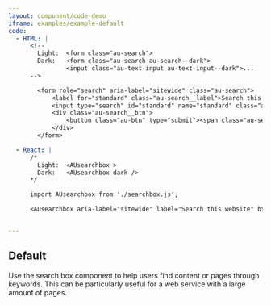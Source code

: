 ```yaml
---
layout: component/code-demo
iframe: examples/example-default
code:
  - HTML: |
      <!--
        Light:  <form class="au-search">
        Dark:   <form class="au-search au-search--dark">
                <input class="au-text-input au-text-input--dark">...
      -->

        <form role="search" aria-label="sitewide" class="au-search">
            <label for="standard" class="au-search__label">Search this website</label>
            <input type="search" id="standard" name="standard" class="au-text-input"/>
            <div class="au-search__btn">
                <button class="au-btn" type="submit"><span class="au-search__submit-btn-text">Search</span></button>
            </div>
        </form>

  - React: |
      /*
        Light:  <AUsearchbox >
        Dark:   <AUsearchbox dark />
      */

      import AUsearchbox from './searchbox.js';

      <AUsearchbox aria-label="sitewide" label="Search this website" btnText="Search" id="site-search"/>


---
```

## Default

Use the search box component to help users find content or pages through keywords. This can be particularly useful for a web service with a large amount of pages.
